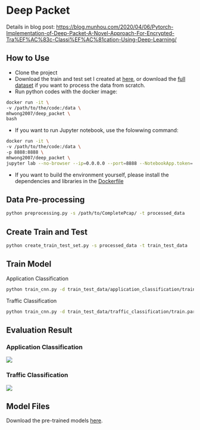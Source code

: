 # Deep Packet

Details in blog post: https://blog.munhou.com/2020/04/06/Pytorch-Implementation-of-Deep-Packet-A-Novel-Approach-For-Encrypted-Tra%EF%AC%83c-Classi%EF%AC%81cation-Using-Deep-Learning/

## How to Use

* Clone the project
* Download the train and test set I created at [here](https://drive.google.com/file/d/1ID-iFRnEOahH4zsDU7PmdAv4_833lLZo/view?usp=sharing), or download the [full dataset](https://www.unb.ca/cic/datasets/vpn.html) if you want to process the data from scratch.
* Run python codes with the docker image:
```bash
docker run -it \
-v /path/to/the/code:/data \
mhwong2007/deep_packet \
bash
```
* If you want to run Jupyter notebook, use the folowwing command:
```bash
docker run -it \
-v /path/to/the/code:/data \
-p 8888:8888 \
mhwong2007/deep_packet \
jupyter lab --no-browser --ip=0.0.0.0 --port=8888 --NotebookApp.token='' --allow-root
```
* If you want to build the environment yourself, please install the dependencies and libraries in the [Dockerfile](Dockerfile)

## Data Pre-processing

```bash
python preprocessing.py -s /path/to/CompletePcap/ -t processed_data
```

## Create Train and Test

```bash
python create_train_test_set.py -s processed_data -t train_test_data
```

## Train Model

Application Classification

```bash
python train_cnn.py -d train_test_data/application_classification/train.parquet -m model/application_classification.cnn.model -t app
```

Traffic Classification

```bash
python train_cnn.py -d train_test_data/traffic_classification/train.parquet -m model/traffic_classification.cnn.model -t traffic
```

## Evaluation Result
### Application Classification
![](https://blog.munhou.com/images/deep-packet/cnn_app_classification.png)

### Traffic Classification
![](https://blog.munhou.com/images/deep-packet/cnn_traffic_classification.png)

## Model Files

Download the pre-trained models [here](https://drive.google.com/file/d/1f0zjzuerhbWmXrgob7uDGQt-fdZrJ50V/view?usp=sharing).